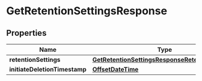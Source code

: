 

# GetRetentionSettingsResponse


## Properties

| Name | Type | Description | Notes |
|------------ | ------------- | ------------- | -------------|
|**retentionSettings** | [**GetRetentionSettingsResponseRetentionSettings**](GetRetentionSettingsResponseRetentionSettings.md) |  |  [optional] |
|**initiateDeletionTimestamp** | [**OffsetDateTime**](OffsetDateTime.md) |  |  [optional] |



